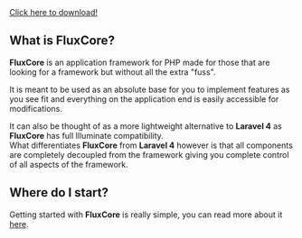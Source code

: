 <div class="huge about">
	<a class="button" href="#/download">Click here to download!</a>
</div>

What is FluxCore?
-

**FluxCore** is an application framework for PHP made for those that are
looking for a framework but without all the extra "fuss".

It is meant to be used as an absolute base for you to implement
features as you see fit and everything on the application end is easily
accessible for modifications.

It can also be thought of as a more lightweight alternative to **Laravel 4**
as **FluxCore** has full Illuminate compatibility.  
What differentiates **FluxCore** from **Laravel 4** however is that all components
are completely decoupled from the framework giving you complete control of all aspects
of the framework.

Where do I start?
-

Getting started with **FluxCore** is really simple, you can read more about it [here](#/docs/guide/getting-started).